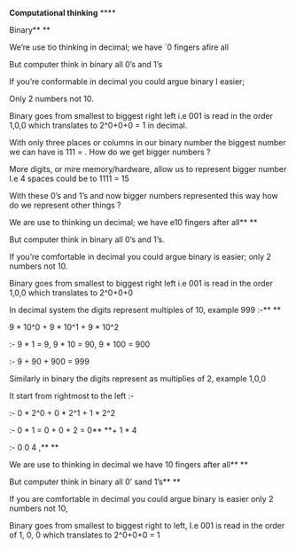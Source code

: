 **Computational thinking** ****

Binary** **

We’re use tio thinking in decimal; we have `0 fingers afire all

But computer think in binary all 0’s and 1’s

If you’re conformable in decimal you could argue binary I easier;

Only 2 numbers not 10.

Binary goes from smallest to biggest right left i.e 001 is read in the order 1,0,0 which translates to 2^0+0+0 = 1 in decimal.

With only three places or columns in our binary number the biggest number we can have is 111 = . How do we get bigger numbers ?

More digits, or mire memory/hardware, allow us to represent bigger number I.e 4 spaces could be to 1111 = 15

With these 0’s and 1’s and now bigger numbers represented this way how do we represent other things ?

We are use to thinking un decimal; we have e10 fingers after all** **

But computer think in binary all 0’s and 1’s.

If you’re comfortable in decimal you could argue binary is easier; only 2 numbers not 10.

Binary goes from smallest to biggest right left i.e 001 is read in the order 1,0,0 which translates to 2^0+0+0

In decimal system the digits represent multiples of 10, example 999 :-** **

9 * 10^0 + 9 * 10^1 + 9 * 10^2

:- 9 * 1 = 9, 9 * 10 = 90, 9 * 100 = 900

:- 9 + 90 + 900 = 999

Similarly in binary the digits represent as multiplies of 2, example 1,0,0

It start from rightmost to the left :-

:- 0 * 2^0 + 0 * 2^1 + 1 * 2^2

:- 0 * 1 = 0 + 0 + 2 = 0**  **+ 1 * 4

:- 0 0 4 ,** **

We are use to thinking in decimal we have 10 fingers after all** **

But computer think in binary all 0’ sand 1’s** **

If you are comfortable in decimal you could argue binary is easier only 2 numbers not 10,

Binary goes from smallest to biggest right to left, I.e 001 is read in the order of 1, 0, 0 which translates to 2^0+0+0 = 1
